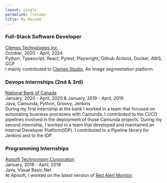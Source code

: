 ```yaml
---
layout: single
permalink: /resume
title: My Resume
---
```


### Full-Stack Software Developer
[Clemex Technologies Inc.](https://www.clemex.com)<br/>
October, 2020 - April, 2024<br/>
Python, Typescript, React, Pytest, Playwright, Github Actions, Docker, AWS, GCP<br/>
I mainly contributed to [Clemex Studio](https://studio.clemex.ai), An image segmentation platform.

### Devops Internships (2nd & 3rd)
[National Bank of Canada](https://nbc.ca)<br/>
January, 2020 - April, 2020 & January, 2019 - April, 2019<br/>
Java, Camunda, Python, Groovy, Jenkins<br/>
During my first internship at the bank I worked in a team that focused on automating business processes with Camunda.
I contributed to the CI/CD pipelines involved in the deployment of those Camunda projects.
During my second internship, I worked in a team that developed and maintained an Internal Developer Platform(IDP).
I contributed to a Pipeline library for Jenkins and to the IDP.

### Programming Internships
[Apisoft Technovision Corporation](https://apisoft.xyz)<br/>
January, 2018 - April, 2018<br/>
Java, Visual Basic.Net<br/>
At Apisoft, I worked on the latest version of [Red Alert Monitor](https://apisoft.xyz/produits/ram/).
